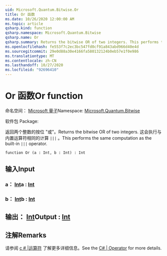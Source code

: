 ```yaml
---
uid: Microsoft.Quantum.Bitwise.Or
title: Or 函数
ms.date: 10/26/2020 12:00:00 AM
ms.topic: article
qsharp.kind: function
qsharp.namespace: Microsoft.Quantum.Bitwise
qsharp.name: Or
qsharp.summary: Returns the bitwise OR of two integers. This performs the same computation as the built-in `|||` operator.
ms.openlocfilehash: fe553f7c2ec3bc547fd0cf91a843abd966d40e4d
ms.sourcegitcommit: 29e0d88a30e4166fa580132124b0eb57e1f0e986
ms.translationtype: MT
ms.contentlocale: zh-CN
ms.lasthandoff: 10/27/2020
ms.locfileid: "92696410"
---
```

# <a name="or-function"></a><span data-ttu-id="0d793-102">Or 函数</span><span class="sxs-lookup"><span data-stu-id="0d793-102">Or function</span></span>

<span data-ttu-id="0d793-103">命名空间： [Microsoft 量子](xref:Microsoft.Quantum.Bitwise)</span><span class="sxs-lookup"><span data-stu-id="0d793-103">Namespace: [Microsoft.Quantum.Bitwise](xref:Microsoft.Quantum.Bitwise)</span></span>

<span data-ttu-id="0d793-104">软件包 [](https://nuget.org/packages/)</span><span class="sxs-lookup"><span data-stu-id="0d793-104">Package: [](https://nuget.org/packages/)</span></span>


<span data-ttu-id="0d793-105">返回两个整数的按位 "或"。</span><span class="sxs-lookup"><span data-stu-id="0d793-105">Returns the bitwise OR of two integers.</span></span>
<span data-ttu-id="0d793-106">这会执行与内置运算符相同的计算 `|||` 。</span><span class="sxs-lookup"><span data-stu-id="0d793-106">This performs the same computation as the built-in `|||` operator.</span></span>

```qsharp
function Or (a : Int, b : Int) : Int
```


## <a name="input"></a><span data-ttu-id="0d793-107">输入</span><span class="sxs-lookup"><span data-stu-id="0d793-107">Input</span></span>

### <a name="a--int"></a><span data-ttu-id="0d793-108">a： [Int](xref:microsoft.quantum.lang-ref.int)</span><span class="sxs-lookup"><span data-stu-id="0d793-108">a : [Int](xref:microsoft.quantum.lang-ref.int)</span></span>




### <a name="b--int"></a><span data-ttu-id="0d793-109">b： [Int](xref:microsoft.quantum.lang-ref.int)</span><span class="sxs-lookup"><span data-stu-id="0d793-109">b : [Int](xref:microsoft.quantum.lang-ref.int)</span></span>





## <a name="output--int"></a><span data-ttu-id="0d793-110">输出： [Int](xref:microsoft.quantum.lang-ref.int)</span><span class="sxs-lookup"><span data-stu-id="0d793-110">Output : [Int](xref:microsoft.quantum.lang-ref.int)</span></span>



## <a name="remarks"></a><span data-ttu-id="0d793-111">注解</span><span class="sxs-lookup"><span data-stu-id="0d793-111">Remarks</span></span>

<span data-ttu-id="0d793-112">请参阅 [c # |运算符](https://docs.microsoft.com/dotnet/csharp/language-reference/operators/or-operator) 了解更多详细信息。</span><span class="sxs-lookup"><span data-stu-id="0d793-112">See the [C# | Operator](https://docs.microsoft.com/dotnet/csharp/language-reference/operators/or-operator) for more details.</span></span>